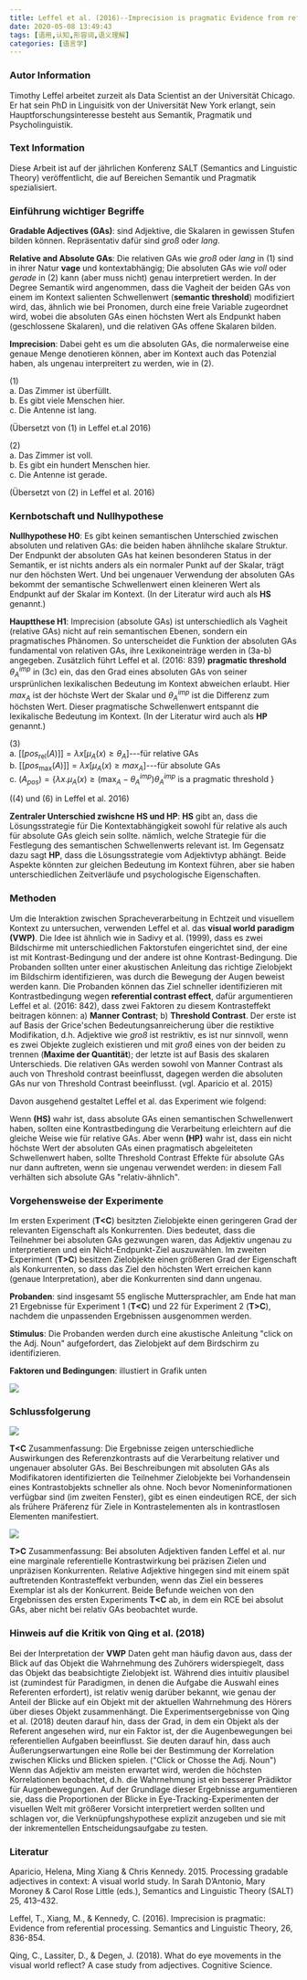 ```yaml
---
title: Leffel et al. (2016)--Imprecision is pragmatic Evidence from referential processing--Zusammenfassung
date: 2020-05-08 13:49:43
tags: [语用,认知,形容词,语义理解]
categories: [语言学]
---
```

### Autor Information

Timothy Leffel arbeitet zurzeit als Data Scientist an der Universität Chicago. Er hat sein PhD in Linguisitk von der Universität New York erlangt, sein Hauptforschungsinteresse besteht aus Semantik, Pragmatik und Psycholinguistik.

### Text Information

Diese Arbeit ist auf der jährlichen Konferenz SALT (Semantics and Linguistic Theory) veröffentlicht, die auf Bereichen Semantik und Pragmatik spezialisiert.

### Einführung wichtiger Begriffe

**Gradable Adjectives (GAs)**: sind Adjektive, die Skalaren in gewissen Stufen bilden können. Repräsentativ dafür sind *groß* oder *lang*.

**Relative and Absolute GAs**: Die relativen GAs  wie *groß* oder *lang* in (1) sind in ihrer Natur **vage** und kontextabhängig; Die absoluten GAs wie *voll* oder *gerade* in (2) kann (aber muss nicht) genau interpretiert werden. In der Degree Semantik wird angenommen, dass die Vagheit der beiden GAs von einem im Kontext salienten Schwellenwert (**semantic threshold**) modifiziert wird, das, ähnlich wie bei Pronomen, durch eine freie Variable zugeordnet wird, wobei die absoluten GAs einen höchsten Wert als Endpunkt haben (geschlossene Skalaren), und die relativen GAs offene Skalaren bilden. 

**Imprecision**: Dabei geht es um die absoluten GAs, die normalerweise eine genaue Menge denotieren können, aber im Kontext auch das Potenzial haben, als ungenau interpreitert zu werden, wie in (2).

\(1)\
a. Das Zimmer ist überfüllt.  
b. Es gibt viele Menschen hier.   
c. Die Antenne ist lang.   
  
(Übersetzt von (1) in Leffel et.al 2016)

\(2)\
a. Das Zimmer ist voll.   
b. Es gibt ein hundert Menschen hier.  
c. Die Antenne ist gerade.  
  
(Übersetzt von (2) in Leffel et al. 2016)

<!--more-->  

### Kernbotschaft und Nullhypothese

**Nullhypothese H0**: Es gibt keinen semantischen Unterschied zwischen absoluten und relativen GAs: die beiden haben ähnlihche skalare Struktur. Der Endpunkt der absoluten GAs hat keinen besonderen Status in der Semantik, er ist nichts anders als ein normaler Punkt auf der Skalar, trägt nur den höchsten Wert. Und bei ungenauer Verwendung der absoluten GAs bekommt der semantische Schwellenwert einen kleineren Wert als Endpunkt auf der Skalar im Kontext. (In der Literatur wird auch als **HS** genannt.)

**Hauptthese H1**: Imprecision (absolute GAs) ist unterschiedlich als Vagheit (relative GAs) nicht auf rein semantischen Ebenen, sondern ein pragmatisches Phänomen. So unterscheidet die Funktion der absoluten GAs fundamental von relativen GAs, ihre Lexikoneinträge werden in (3a-b) angegeben. Zusätzlich führt Leffel et al. (2016: 839) **pragmatic threshold** $\theta_{A}^{imp}$ in (3c) ein, das den Grad eines absoluten GAs von seiner ursprünlichen lexikalischen Bedeutung im Kontext abweichen erlaubt. Hier $max_{A}$ ist der höchste Wert der Skalar und $\theta_{A}^{imp}$ ist die Differenz zum höchsten Wert. Dieser pragmatische Schwellenwert entspannt die lexikalische Bedeutung im Kontext. (In der Literatur wird auch als **HP** genannt.)

\(3)\
a. $[[pos_{\mathrm{rel}}(A)]]=\lambda x[\mu_{A}(x) \geq \theta_{A}]$---für relative GAs  
b. $[[pos_{\mathrm{max}}(A)]]=\lambda x[\mu_{A}(x) \geq max_{A}]$---für absolute GAs   
c. $\left(A_{p o s}\right)=\left\{\lambda x.\mu_{A}(x) \geq\left(\max _{A}-\theta_{A}^{i m p}\right) \theta_{A}^{i m p} \text { is a pragmatic threshold }\right\}$

((4) und (6) in Leffel et al. 2016)

**Zentraler Unterschied zwishcne HS und HP**: **HS** gibt an, dass die Lösungsstrategie für Die Kontextabhängigkeit sowohl für relative als auch für absolute GAs gleich sein sollte. nämlich, welche Strategie für die Festlegung des semantischen Schwellenwerts relevant ist. Im Gegensatz dazu sagt **HP**, dass die Lösungsstrategie vom Adjektivtyp abhängt. Beide Aspekte könnten zur gleichen Bedeutung im Kontext führen, aber sie haben unterschiedlichen Zeitverläufe und psychologische Eigenschaften.

### Methoden

Um die Interaktion zwischen Spracheverarbeitung in Echtzeit und visuellem Kontext zu untersuchen, verwenden Leffel et al. das **visual world paradigm (VWP)**. Die Idee ist ähnlich wie in Sadivy et al. (1999), dass es zwei Bildschirme mit unterschiedlichen Faktorstufen eingerichtet sind, der eine ist mit Kontrast-Bedingung und der andere ist ohne Kontrast-Bedingung. Die Probanden sollten unter einer akustischen Anleitung das richtige Zielobjekt im Bildschirm identifizieren, was durch die Bewegung der Augen beweist werden kann. Die Probanden können das Ziel schneller identifizieren mit Kontrastbedingung wegen **referential contrast effect**, dafür argumentieren Leffel et al. (2016: 842), dass zwei Faktoren zu diesem Kontrasteffekt beitragen können: a) **Manner Contrast**; b) **Threshold Contrast**.
Der erste ist auf Basis der Grice'schen Bedeutungsanreicherung über die restiktive Modifikation, d.h. Adjektive wie *groß* ist restriktiv, es ist nur sinnvoll, wenn es zwei Objekte zugleich existieren und mit *groß* eines von der beiden zu trennen (**Maxime der Quantität**); der letzte ist auf Basis des skalaren Unterschieds. Die relativen GAs werden sowohl von Manner Contrast als auch von Threshold contrast beeinflusst, dagegen werden die absoluten GAs nur von Threshold Contrast beeinflusst. (vgl. Aparicio et al. 2015)

Davon ausgehend gestaltet Leffel et al. das Experiment wie folgend:

Wenn **(HS)** wahr ist, dass absolute GAs einen semantischen Schwellenwert haben, sollten eine Kontrastbedingung die Verarbeitung erleichtern auf die gleiche Weise wie für relative GAs. Aber wenn **(HP)** wahr ist, dass ein nicht höchste Wert der absoluten GAs einen pragmatisch abgeleiteten Schwellenwert haben, sollte Threshold Contrast Effekte für absolute GAs nur dann auftreten, wenn sie ungenau verwendet werden: in diesem Fall verhälten sich absolute GAs "relativ-ähnlich".

### Vorgehensweise der Experimente

Im ersten Experiment (**T&lt;C**) besitzten Zielobjekte einen geringeren Grad der relevanten Eigenschaft als Konkurrenten. Dies bedeutet, dass die Teilnehmer bei absoluten GAs gezwungen waren, das Adjektiv ungenau zu interpretieren und ein Nicht-Endpunkt-Ziel auszuwählen. Im zweiten Experiment (**T>C**) besitzen Zielobjekte einen größeren Grad der Eigenschaft als Konkurrenten, so dass das Ziel den höchsten Wert erreichen kann (genaue Interpretation), aber die Konkurrenten sind dann ungenau.

**Probanden**: sind insgesamt 55 englische Muttersprachler, am Ende hat man 21 Ergebnisse für Experiment 1 (**T&lt;C**) und 22 für Experiment 2 (**T>C**), nachdem die unpassenden Ergebnissen ausgenommen werden.

**Stimulus**: Die Probanden werden durch eine akustische Anleitung "click on the Adj. Noun" aufgefordert, das Zielobjekt auf dem Birdschirm zu identifizieren.

**Faktoren und Bedingungen**: illustiert in Grafik unten

![](/assets/images/Leffel_(2016)/figure4.jpg)
### Schlussfolgerung

![](/assets/images/Leffel_(2016)/figure5.png)

**T&lt;C** Zusammenfassung: Die Ergebnisse zeigen unterschiedliche Auswirkungen des Referenzkontrasts auf die Verarbeitung relativer und ungenauer absoluter GAs. Bei Beschreibungen mit absoluten GAs als Modifikatoren identifizierten die Teilnehmer Zielobjekte bei Vorhandensein eines Kontrastobjekts schneller als ohne. Noch bevor Nomeninformationen verfügbar sind (im zweiten Fenster), gibt es einen eindeutigen RCE, der sich als frühere Präferenz für Ziele in Kontrastelementen als in kontrastlosen Elementen manifestiert.

![](/assets/images/Leffel_(2016)/figure6.png)

**T>C** Zusammenfassung: Bei absoluten Adjektiven fanden Leffel et al. nur eine marginale referentielle Kontrastwirkung bei präzisen Zielen und unpräzisen Konkurrenten. Relative Adjektive hingegen sind mit einem spät auftretenden Kontrasteffekt verbunden, wenn das Ziel ein besseres Exemplar ist als der Konkurrent. Beide Befunde weichen von den Ergebnissen des ersten Experiments **T&lt;C** ab, in dem ein RCE bei absolut GAs, aber nicht bei relativ GAs beobachtet wurde.



### Hinweis auf die Kritik von Qing et al. (2018)

Bei der Interpretation der **VWP** Daten geht man häufig davon aus, dass der Blick auf das Objekt die Wahrnehmung des Zuhörers widerspiegelt, dass das Objekt das beabsichtigte Zielobjekt ist. Während dies intuitiv plausibel ist (zumindest für Paradigmen, in denen die Aufgabe die Auswahl eines Referenten erfordert), ist relativ wenig darüber bekannt, wie genau der Anteil der Blicke auf ein Objekt mit der aktuellen Wahrnehmung des Hörers über dieses Objekt zusammenhängt. Die  Experimentsergebnisse von Qing et al. (2018) deuten darauf hin, dass der Grad, in dem ein Objekt als der Referent angesehen wird, nur ein Faktor ist, der die Augenbewegungen bei referentiellen Aufgaben beeinflusst. Sie deuten darauf hin, dass auch Äußerungserwartungen eine Rolle bei der Bestimmung der Korrelation zwischen Klicks und Blicken spielen. ("Click or Chosse the Adj. Noun") Wenn das Adjektiv am meisten erwartet wird, werden die höchsten Korrelationen beobachtet, d.h. die Wahrnehmung ist ein besserer Prädiktor für Augenbewegungen. Auf der Grundlage dieser Ergebnisse argumentieren sie, dass die Proportionen der Blicke in Eye-Tracking-Experimenten der visuellen Welt mit größerer Vorsicht interpretiert werden sollten und schlagen vor, die Verknüpfungshypothese explizit anzugeben und sie mit der inkrementellen Entscheidungsaufgabe zu testen.

### Literatur

Aparicio, Helena, Ming Xiang & Chris Kennedy. 2015. Processing gradable adjectives in context: A visual world study. In Sarah D’Antonio, Mary Moroney & Carol Rose Little (eds.), Semantics and Linguistic Theory (SALT) 25, 413–432.

Leffel, T., Xiang, M., & Kennedy, C. (2016). Imprecision is pragmatic: Evidence from referential processing. Semantics and Linguistic Theory, 26, 836-854.

Qing, C., Lassiter, D., & Degen, J. (2018). What do eye movements in the visual world reflect? A case study from adjectives. Cognitive Science.